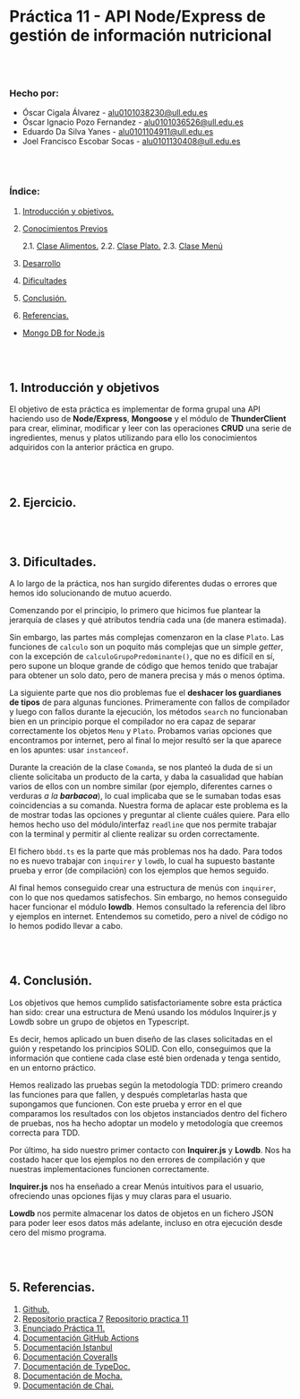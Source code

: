 # Práctica 11 - API Node/Express de gestión de información nutricional

<br/><br/>

### Hecho por:  
  * Óscar Cigala Álvarez - alu0101038230@ull.edu.es
  * Óscar Ignacio Pozo Fernandez - alu0101036526@ull.edu.es
  * Eduardo Da Silva Yanes - alu0101104911@ull.edu.es
  * Joel Francisco Escobar Socas - alu0101130408@ull.edu.es

<br/><br/>

### Índice:

1. [Introducción y objetivos.](#id1)
  
2. [Conocimientos Previos](#id2)
      
      2.1. [Clase Alimentos.](#id21)
      2.2. [Clase Plato.](#id22)
      2.3. [Clase Menú](#id23)

3. [Desarrollo](#id3)

4. [Dificultades](#id4)

5. [Conclusión.](#id5)

6. [Referencias.](#id6)



- [Mongo DB for Node.js]()

<br/><br/>


## 1. Introducción y objetivos <a name="id1"></a>

El objetivo de esta práctica es implementar de forma grupal una API haciendo uso de **Node/Express**, **Mongoose** y el módulo de **ThunderClient** para crear, eliminar, modificar y leer con las operaciones **CRUD** una serie de ingredientes, menus y platos utilizando para ello los conocimientos adquiridos con la anterior práctica en grupo.

<br/><br/>

## 2. Ejercicio. <a name="id2"></a>


<br/><br/>

## 3. Dificultades. <a name="id3"></a>

A lo largo de la práctica, nos han surgido diferentes dudas o errores que hemos ido solucionando de mutuo acuerdo. 

Comenzando por el principio, lo primero que hicimos fue plantear la jerarquía de clases y qué atributos tendría cada una (de manera estimada).

Sin embargo, las partes más complejas comenzaron en la clase `Plato`. Las funciones de `calculo` son un poquito más complejas que un simple *getter*, con la excepción de `calculoGrupoPredominante()`, que no es difícil en sí, pero supone un bloque grande de código que hemos tenido que trabajar para obtener un solo dato, pero de manera precisa y más o menos óptima. 

La siguiente parte que nos dio problemas fue el **deshacer los guardianes de tipos** de para algunas funciones. Primeramente con fallos de compilador y luego con fallos durante la ejecución, los métodos `search` no funcionaban bien en un principio porque el compilador no era capaz de separar correctamente los objetos `Menu` y `Plato`. Probamos varias opciones que encontramos por internet, pero al final lo mejor resultó ser la que aparece en los apuntes: usar `instanceof`. 

Durante la creación de la clase `Comanda`, se nos planteó la duda de si un cliente solicitaba un producto de la carta, y daba la casualidad que habían varios de ellos con un nombre similar (por ejemplo, diferentes carnes o verduras *a la **barbacoa***), lo cual implicaba que se le sumaban todas esas coincidencias a su comanda. Nuestra forma de aplacar este problema es la de mostrar todas las opciones y preguntar al cliente cuáles quiere. Para ello hemos hecho uso del módulo/interfaz `readline` que nos permite trabajar con la terminal y permitir al cliente realizar su orden correctamente. 

El fichero `bbdd.ts` es la parte que más problemas nos ha dado. Para todos no es nuevo trabajar con `inquirer` y `lowdb`, lo cual ha supuesto bastante prueba y error (de compilación) con los ejemplos que hemos seguido. 

Al final hemos conseguido crear una estructura de menús con `inquirer`, con lo que nos quedamos satisfechos. Sin embargo, no hemos conseguido hacer funcionar el módulo **lowdb**. Hemos consultado la referencia del libro y ejemplos en internet. Entendemos su cometido, pero a nivel de código no lo hemos podido llevar a cabo. 

<br/><br/>

## 4. Conclusión. <a name="id4"></a>

Los objetivos que hemos cumplido satisfactoriamente sobre esta práctica han sido: crear una estructura de Menú usando los módulos Inquirer.js y Lowdb sobre un grupo de objetos en Typescript.

Es decir, hemos aplicado un buen diseño de las clases solicitadas en el guión y respetando los principios SOLID. Con ello, conseguimos que la información que contiene cada clase esté bien ordenada y tenga sentido, en un entorno práctico.

Hemos realizado las pruebas según la metodología TDD: primero creando las funciones para que fallen, y después completarlas hasta que supongamos que funcionen. Con este prueba y error en el que comparamos los resultados con los objetos instanciados dentro del fichero de pruebas, nos ha hecho adoptar un modelo y metodología que creemos correcta para TDD.

Por último, ha sido nuestro primer contacto con **Inquirer.js** y **Lowdb**. Nos ha costado hacer que los ejemplos no den errores de compilación y que nuestras implementaciones funcionen correctamente.

**Inquirer.js** nos ha enseñado a crear Menús intuitivos para el usuario, ofreciendo unas opciones fijas y muy claras para el usuario.

**Lowdb** nos permite almacenar los datos de objetos en un fichero JSON para poder leer esos datos más adelante, incluso en otra ejecución desde cero del mismo programa.

<br/><br/>

## 5. Referencias. <a name="id5"></a>
1. [Github.](http://github.com)
2. [Repositorio practica 7](https://github.com/ULL-ESIT-INF-DSI-2021/ull-esit-inf-dsi-20-21-prct07-menu-datamodel-grupo-p)
   [Repositorio practica 11](https://github.com/ULL-ESIT-INF-DSI-2021/ull-esit-inf-dsi-20-21-prct11-menu-api-grupo-p)
3. [Enunciado Práctica 11.](https://ull-esit-inf-dsi-2021.github.io/prct11-menu-api/)
4. [Documentación GitHub Actions](https://docs.github.com/en/actions)
5. [Documentación Istanbul](https://istanbul.js.org/)
6. [Documentación Coveralls](https://coveralls.io/)
7. [Documentación de TypeDoc.](https://typedoc.org/)
8. [Documentación de Mocha.](https://mochajs.org/)
9. [Documentación de Chai.](https://www.chaijs.com/)